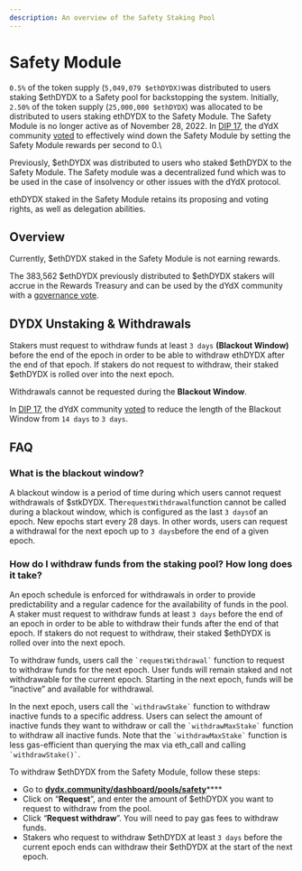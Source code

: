 ```yaml
---
description: An overview of the Safety Staking Pool
---
```


# Safety Module

`0.5%` of the token supply (`5,049,079 $ethDYDX)`was distributed to users staking $ethDYDX to a Safety pool for backstopping the system. Initially, `2.50%` of the token supply (`25,000,000 $ethDYDX`) was allocated to be distributed to users staking ethDYDX to the Safety Module. The Safety Module is no longer active as of November 28, 2022. In [DIP 17](https://dydx.community/dashboard/proposal/9), the dYdX community [voted](https://dydx.community/dashboard/proposal/7) to effectively wind down the Safety Module by setting the Safety Module rewards per second to 0.\


Previously, $ethDYDX was distributed to users who staked $ethDYDX to the Safety Module. The Safety module was a decentralized fund which was to be used in the case of insolvency or other issues with the dYdX protocol.&#x20;

ethDYDX staked in the Safety Module retains its proposing and voting rights, as well as delegation abilities.

## Overview

Currently, $ethDYDX staked in the Safety Module is not earning rewards.&#x20;

The 383,562 $ethDYDX previously distributed to $ethDYDX stakers will accrue in the Rewards Treasury and can be used by the dYdX community with a [governance vote](https://docs.dydx.community/dydx-governance/voting-and-governance/governance-parameters).

## DYDX Unstaking & Withdrawals

Stakers must request to withdraw funds at least `3 days` **(Blackout Window)** before the end of the epoch in order to be able to withdraw ethDYDX after the end of that epoch. If stakers do not request to withdraw, their staked $ethDYDX is rolled over into the next epoch.

Withdrawals cannot be requested during the **Blackout Window**.

In [DIP 17](https://dydx.community/dashboard/proposal/9), the dYdX community [voted](https://dydx.community/dashboard/proposal/7) to reduce the length of the Blackout Window from `14 days` to `3 days`.



## FAQ

### What is the blackout window?

A blackout window is a period of time during which users cannot request withdrawals of $stkDYDX. The`requestWithdrawal`function cannot be called during a blackout window, which is configured as the last `3 days`of an epoch. New epochs start every 28 days. In other words, users can request a withdrawal for the next epoch up to `3 days`before the end of a given epoch.

### How do I withdraw funds from the staking pool? How long does it take?

An epoch schedule is enforced for withdrawals in order to provide predictability and a regular cadence for the availability of funds in the pool. A staker must request to withdraw funds at least `3 days` before the end of an epoch in order to be able to withdraw their funds after the end of that epoch. If stakers do not request to withdraw, their staked $ethDYDX is rolled over into the next epoch.

To withdraw funds, users call the `` `requestWithdrawal` `` function to request to withdraw funds for the next epoch. User funds will remain staked and not withdrawable for the current epoch. Starting in the next epoch, funds will be “inactive” and available for withdrawal.

In the next epoch, users call the `` `withdrawStake` `` function to withdraw inactive funds to a specific address. Users can select the amount of inactive funds they want to withdraw or call the `` `withdrawMaxStake` `` function to withdraw all inactive funds. Note that the `` `withdrawMaxStake` `` function is less gas-efficient than querying the max via eth\_call and calling `` `withdrawStake()` ``.

To withdraw $ethDYDX from the Safety Module, follow these steps:

* Go to [**dydx.community/dashboard/pools/safety**](https://dydx.community/dashboard/pools/safety)\*\*\*\*
* Click on “**Request**”, and enter the amount of $ethDYDX you want to request to withdraw from the pool.
* Click “**Request withdraw**”. You will need to pay gas fees to withdraw funds.
* Stakers who request to withdraw $ethDYDX at least `3 days` before the current epoch ends can withdraw their $ethDYDX at the start of the next epoch.

